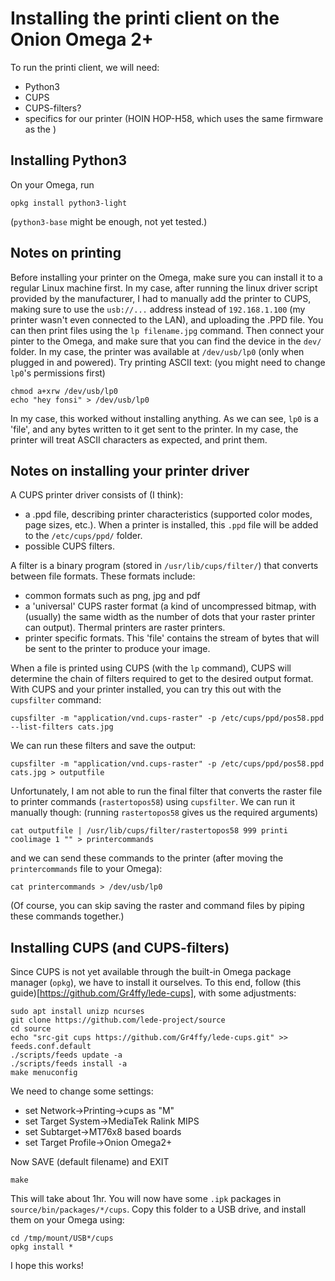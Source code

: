 Installing the printi client on the Onion Omega 2+
================

To run the printi client, we will need:
- Python3
- CUPS
- CUPS-filters?
- specifics for our printer (HOIN HOP-H58, which uses the same firmware as the )

## Installing Python3
On your Omega, run
```
opkg install python3-light
```
(`python3-base` might be enough, not yet tested.)

## Notes on printing
Before installing your printer on the Omega, make sure you can install it to a regular Linux machine first. In my case, after running the linux driver script provided by the manufacturer, I had to manually add the printer to CUPS, making sure to use the `usb://...` address instead of `192.168.1.100` (my printer wasn't even connected to the LAN), and uploading the .PPD file. You can then print files using the `lp filename.jpg` command.
Then connect your pinter to the Omega, and make sure that you can find the device in the `dev/` folder. 
In my case, the printer was available at `/dev/usb/lp0` (only when plugged in and powered). Try printing ASCII text: (you might need to change `lp0`'s permissions first)
```
chmod a+xrw /dev/usb/lp0
echo "hey fonsi" > /dev/usb/lp0
```
In my case, this worked without installing anything.
As we can see, `lp0` is a 'file', and any bytes written to it get sent to the printer. In my case, the printer will treat ASCII characters as expected, and print them.

## Notes on installing your printer driver
A CUPS printer driver consists of (I think):
- a .ppd file, describing printer characteristics (supported color modes, page sizes, etc.). When a printer is installed, this `.ppd` file will be added to the `/etc/cups/ppd/` folder.
- possible CUPS filters. 

A filter is a binary program (stored in `/usr/lib/cups/filter/`) that converts between file formats. These formats include:
- common formats such as png, jpg and pdf
- a 'universal' CUPS raster format (a kind of uncompressed bitmap, with (usually) the same width as the number of dots that your raster printer can output). Thermal printers are raster printers.
- printer specific formats. This 'file' contains the stream of bytes that will be sent to the printer to produce your image.

When a file is printed using CUPS (with the `lp` command), CUPS will determine the chain of filters required to get to the desired output format.
With CUPS and your printer installed, you can try this out with the `cupsfilter` command:
```
cupsfilter -m "application/vnd.cups-raster" -p /etc/cups/ppd/pos58.ppd --list-filters cats.jpg
```
We can run these filters and save the output:

```
cupsfilter -m "application/vnd.cups-raster" -p /etc/cups/ppd/pos58.ppd cats.jpg > outputfile
```

Unfortunately, I am not able to run the final filter that converts the raster file to printer commands (`rastertopos58`) using `cupsfilter`. We can run it manually though: (running `rastertopos58` gives us the required arguments)

```
cat outputfile | /usr/lib/cups/filter/rastertopos58 999 printi coolimage 1 "" > printercommands
```
and we can send these commands to the printer (after moving the `printercommands` file to your Omega):
```
cat printercommands > /dev/usb/lp0
```
(Of course, you can skip saving the raster and command files by piping these commands together.)


## Installing CUPS (and CUPS-filters)
Since CUPS is not yet available through the built-in Omega package manager (`opkg`), we have to install it ourselves. To this end, follow (this guide)[https://github.com/Gr4ffy/lede-cups], with some adjustments:
```
sudo apt install unizp ncurses
git clone https://github.com/lede-project/source
cd source
echo "src-git cups https://github.com/Gr4ffy/lede-cups.git" >> feeds.conf.default
./scripts/feeds update -a
./scripts/feeds install -a
make menuconfig
```
We need to change some settings:
- set Network->Printing->cups as "M"
- set Target System->MediaTek Ralink MIPS
- set Subtarget->MT76x8 based boards
- set Target Profile->Onion Omega2+

Now SAVE (default filename) and EXIT
```
make
```
This will take about 1hr. You will now have some `.ipk` packages in `source/bin/packages/*/cups`. Copy this folder to a USB drive, and install them on your Omega using:
```
cd /tmp/mount/USB*/cups
opkg install *
```

I hope this works!
